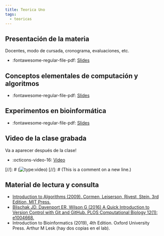 ```yaml
---
title: Teorica Uno
tags: 
  - teoricas
---
```



## Presentación de la materia

Docentes, modo de cursada, cronograma, evaluaciones, etc.

 * :fontawesome-regular-file-pdf: [Slides](presentacionDeLaMateria-2022.pdf) 

## Conceptos elementales de computación y algoritmos

 * :fontawesome-regular-file-pdf: [Slides](IntroduccionComputacion2022.pdf) 

## Experimentos en bioinformática

 * :fontawesome-regular-file-pdf: [Slides](experimentosBioinformaticos2022.pdf) 

## Video de la clase grabada

Va a aparecer después de la clase!

 * :octicons-video-16: [Video]()

[//]: # (![type:video](https://www.youtube.com/embed/kS0X-yIsB64))
[//]: # (This is a comment on a new line.)

## Material de lectura y consulta

  * [Introduction to Algorithms (2009). Cormen, Leiserson, Rivest, Stein. 3rd Edition, MIT Press.](https://mitpress.mit.edu/books/introduction-algorithms-third-edition)
  * [Blischak JD, Davenport ER, Wilson G (2016) A Quick Introduction to Version Control with Git and GitHub. PLOS Computational Biology 12(1): e1004668.](https://doi.org/10.1371/journal.pcbi.1004668)
  * Introduction to Bioinformatics (2019), 4th Edition. Oxford University Press. Arthur M Lesk (hay dos copias en el lab). 


